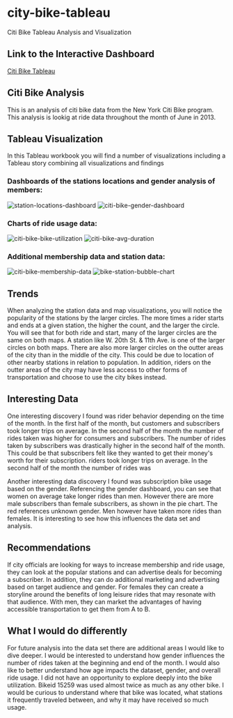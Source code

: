 # city-bike-tableau
Citi Bike Tableau Analysis and Visualization

## Link to the Interactive Dashboard

[Citi Bike Tableau](https://public.tableau.com/app/profile/bryan.lolordo/viz/Module18-Final/CityBikeAnalysis)

## Citi Bike Analysis
This is an analysis of citi bike data from the New York Citi Bike program. This analysis is lookig at ride data throughout the month of June in 2013. 

## Tableau Visualization
In this Tableau workbook you will find a number of visualizations including a Tableau story combining all visualizations and findings

### Dashboards of the stations locations and gender analysis of members:

![station-locations-dashboard](https://github.com/bryan-lolordo/citi-bike-tableau/assets/134180762/4dfc8a18-efa0-43b3-8d41-b69a365ae4fc)
![citi-bike-gender-dashboard](https://github.com/bryan-lolordo/citi-bike-tableau/assets/134180762/a8de56a4-7966-4a66-a135-2544a2202dac)

### Charts of ride usage data:

![citi-bike-bike-utilization](https://github.com/bryan-lolordo/citi-bike-tableau/assets/134180762/93982cc0-4ef7-4d4b-a155-e00039dc6266)
![citi-bike-avg-duration](https://github.com/bryan-lolordo/citi-bike-tableau/assets/134180762/fcfbb52b-d355-46a3-9352-9f2608914271)

### Additional membership data and station data:
  
![citi-bike-membership-data](https://github.com/bryan-lolordo/citi-bike-tableau/assets/134180762/17139256-cfdd-4e78-bffc-ae8f147c14e0)
![bike-station-bubble-chart](https://github.com/bryan-lolordo/citi-bike-tableau/assets/134180762/dce30a66-2a55-4ff7-83f2-7424c8736839)


## Trends
When analyzing the station data and map visualizations, you will notice the popularity of the stations by the larger circles. The more times a rider starts and ends at a given station, the higher the count, and the larger the circle. You will see that for both ride and start, many of the larger circles are the same on both maps. A station like W. 20th St. & 11th Ave. is one of the larger circles on both maps. There are also more larger circles on the outter areas of the city than in the middle of the city. This could be due to location of other nearby stations in relation to population. In addition, riders on the outter areas of the city may have less access to other forms of transportation and choose to use the city bikes instead. 

## Interesting Data 
One interesting discovery I found was rider behavior depending on the time of the month. In the first half of the month, but customers and subscribers took longer trips on average. In the second half of the month the number of rides taken was higher for consumers and subscribers. The number of rides taken by subscribers was drastically higher in the second half of the month. This could be that subscribers felt like they wanted to get their money's worth for their subscription.  riders took longer trips on average. In the second half of the month the number of rides was 

Another interesting data discovery I found was subscription bike usage based on the gender. Referencing the gender dashboard, you can see that women on average take longer rides than men. However there are more male subscribers than female subscribers, as shown in the pie chart. The red references unknown gender. Men however have taken more rides than females. It is interesting to see how this influences the data set and analysis.

## Recommendations
If city officials are looking for ways to increase membership and ride usage, they can look at the popular stations and can advertise deals for becoming a subscriber. In addition, they can do additional marketing and advertising based on target audience and gender. For females they can create a storyline around the benefits of long leisure rides that may resonate with that audience. With men, they can market the advantages of having accessible transportation to get them from A to B. 

## What I would do differently
For future analysis into the data set there are additional areas I would like to dive deeper. I would be interested to understand how gender influences the number of rides taken at the beginning and end of the month. I would also like to better understand how age impacts the dataset, gender, and overall ride usage. I did not have an opportunity to explore deeply into the bike utilization. Bikeid 15259 was used almost twice as much as any other bike. I would be curious to understand where that bike was located, what stations it frequently traveled between, and why it may have received so much usage. 
